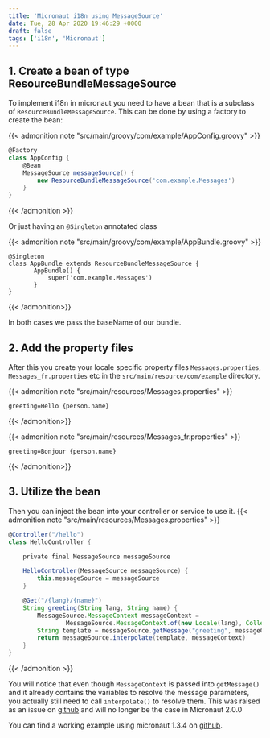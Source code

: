 ```yaml
---
title: 'Micronaut i18n using MessageSource'
date: Tue, 28 Apr 2020 19:46:29 +0000
draft: false
tags: ['i18n', 'Micronaut']
---
```


1\. Create a bean of type ResourceBundleMessageSource
----------------------------
To implement i18n in micronaut you need to have a bean that is a subclass of `ResourceBundleMessageSource`. This can be done by using a factory to create the bean:

{{< admonition note "src/main/groovy/com/example/AppConfig.groovy" >}}
```groovy
@Factory
class AppConfig {
    @Bean
    MessageSource messageSource() {
        new ResourceBundleMessageSource('com.example.Messages')
    }
}

```
{{< /admonition >}}

Or just having an `@Singleton` annotated class

{{< admonition note "src/main/groovy/com/example/AppBundle.groovy" >}}
```
@Singleton
class AppBundle extends ResourceBundleMessageSource {
       AppBundle() {
           super('com.example.Messages')
       }
}
```
{{< /admonition>}}

In both cases we pass the baseName of our bundle.

2\. Add the property files
----------------------------
After this you create your locale specific property files `Messages.properties`, `Messages_fr.properties` etc in the `src/main/resource/com/example` directory.

{{< admonition note "src/main/resources/Messages.properties" >}}
```properties
greeting=Hello {person.name}
```
{{< /admonition>}}

{{< admonition note "src/main/resources/Messages_fr.properties" >}}
```properties
greeting=Bonjour {person.name}
```
{{< /admonition>}}

3\. Utilize the bean
----------------------------
Then you can inject the bean into your controller or service to use it.
{{< admonition note "src/main/resources/Messages.properties" >}}
```groovy {hl_lines=15}
@Controller("/hello")
class HelloController {

    private final MessageSource messageSource

    HelloController(MessageSource messageSource) {
        this.messageSource = messageSource
    }

    @Get("/{lang}/{name}")
    String greeting(String lang, String name) {
        MessageSource.MessageContext messageContext =
                MessageSource.MessageContext.of(new Locale(lang), Collections.singletonMap("person.name", name))
        String template = messageSource.getMessage("greeting", messageContext).get()
        return messageSource.interpolate(template, messageContext)
    }
}
```
{{< /admonition >}}

You will notice that even though `MessageContext` is passed into `getMessage()` and it already contains the variables to resolve the message parameters, you actually still need to call `interpolate()` to resolve them. 
This was raised as an issue on [github](https://github.com/micronaut-projects/micronaut-core/issues/2332) and will no longer be the case in Micronaut 2.0.0

You can find a working example using micronaut 1.3.4 on [github](https://github.com/amuponda/blog-posts/tree/master/micronaut-i18n).